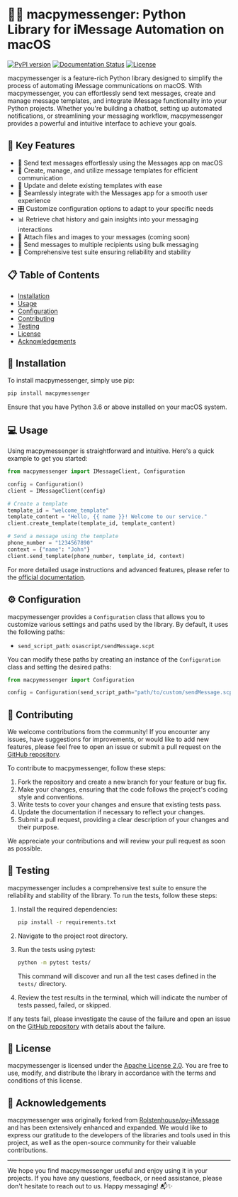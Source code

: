 # 🚀📱 macpymessenger: Python Library for iMessage Automation on macOS

[![PyPI version](https://badge.fury.io/py/macpymessenger.svg)](https://badge.fury.io/py/macpymessenger)
[![Documentation Status](https://readthedocs.org/projects/macpymessenger/badge/?version=latest)](https://macpymessenger.readthedocs.io/en/latest/?badge=latest)
[![License](https://img.shields.io/badge/License-Apache_2.0-blue.svg)](https://opensource.org/licenses/Apache-2.0)

macpymessenger is a feature-rich Python library designed to simplify the process of automating iMessage communications on macOS. With macpymessenger, you can effortlessly send text messages, create and manage message templates, and integrate iMessage functionality into your Python projects. Whether you're building a chatbot, setting up automated notifications, or streamlining your messaging workflow, macpymessenger provides a powerful and intuitive interface to achieve your goals.

## 🌟 Key Features

- 📩 Send text messages effortlessly using the Messages app on macOS
- 🎨 Create, manage, and utilize message templates for efficient communication
- 🔄 Update and delete existing templates with ease
- 📂 Seamlessly integrate with the Messages app for a smooth user experience
- 🎛️ Customize configuration options to adapt to your specific needs
- 📊 Retrieve chat history and gain insights into your messaging interactions
- 📎 Attach files and images to your messages (coming soon)
- 👥 Send messages to multiple recipients using bulk messaging
- 🧪 Comprehensive test suite ensuring reliability and stability

## 📋 Table of Contents

- [Installation](#installation)
- [Usage](#usage)
- [Configuration](#configuration)
- [Contributing](#contributing)
- [Testing](#testing)
- [License](#license)
- [Acknowledgements](#acknowledgements)

## 🔧 Installation <a name="installation"></a>

To install macpymessenger, simply use pip:

```bash
pip install macpymessenger
```

Ensure that you have Python 3.6 or above installed on your macOS system.

## 💻 Usage <a name="usage"></a>

Using macpymessenger is straightforward and intuitive. Here's a quick example to get you started:

```python
from macpymessenger import IMessageClient, Configuration

config = Configuration()
client = IMessageClient(config)

# Create a template
template_id = "welcome_template"
template_content = "Hello, {{ name }}! Welcome to our service."
client.create_template(template_id, template_content)

# Send a message using the template
phone_number = "1234567890"
context = {"name": "John"}
client.send_template(phone_number, template_id, context)
```

For more detailed usage instructions and advanced features, please refer to the [official documentation](https://macpymessenger.readthedocs.io/).

## ⚙️ Configuration <a name="configuration"></a>

macpymessenger provides a `Configuration` class that allows you to customize various settings and paths used by the library. By default, it uses the following paths:

- `send_script_path`: `osascript/sendMessage.scpt`

You can modify these paths by creating an instance of the `Configuration` class and setting the desired paths:

```python
from macpymessenger import Configuration

config = Configuration(send_script_path="path/to/custom/sendMessage.scpt")
```

## 👥 Contributing <a name="contributing"></a>

We welcome contributions from the community! If you encounter any issues, have suggestions for improvements, or would like to add new features, please feel free to open an issue or submit a pull request on the [GitHub repository](https://github.com/ethan-wickstrom/macpymessenger).

To contribute to macpymessenger, follow these steps:

1. Fork the repository and create a new branch for your feature or bug fix.
2. Make your changes, ensuring that the code follows the project's coding style and conventions.
3. Write tests to cover your changes and ensure that existing tests pass.
4. Update the documentation if necessary to reflect your changes.
5. Submit a pull request, providing a clear description of your changes and their purpose.

We appreciate your contributions and will review your pull request as soon as possible.

## 🧪 Testing <a name="testing"></a>

macpymessenger includes a comprehensive test suite to ensure the reliability and stability of the library. To run the tests, follow these steps:

1. Install the required dependencies:

   ```bash
   pip install -r requirements.txt
   ```

2. Navigate to the project root directory.

3. Run the tests using pytest:

   ```bash
   python -m pytest tests/
   ```

   This command will discover and run all the test cases defined in the `tests/` directory.

4. Review the test results in the terminal, which will indicate the number of tests passed, failed, or skipped.

If any tests fail, please investigate the cause of the failure and open an issue on the [GitHub repository](https://github.com/ethan-wickstrom/macpymessenger) with details about the failure.

## 📜 License <a name="license"></a>

macpymessenger is licensed under the [Apache License 2.0](https://github.com/ethan-wickstrom/macpymessenger/blob/main/LICENSE). You are free to use, modify, and distribute the library in accordance with the terms and conditions of this license.

## 🙏 Acknowledgements <a name="acknowledgements"></a>

macpymessenger was originally forked from [Rolstenhouse/py-iMessage](https://github.com/Rolstenhouse/py-iMessage) and has been extensively enhanced and expanded. We would like to express our gratitude to the developers of the libraries and tools used in this project, as well as the open-source community for their valuable contributions.

---

We hope you find macpymessenger useful and enjoy using it in your projects. If you have any questions, feedback, or need assistance, please don't hesitate to reach out to us. Happy messaging! 📬✨